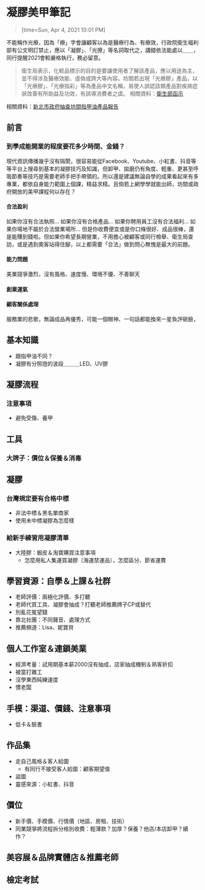 # 凝膠美甲筆記
> [time=Sun, Apr 4, 2021 10:01 PM]

不能稱作光療，因為「療」字會讓顧客以為是醫療行為、有療效，行政院衛生福利部有公文明訂禁止，應以「凝膠」、「光撩」等名詞取代之，講錯依法能處以＿＿，同行提醒2021會較嚴格執行，務必留意。
> 衛生局表示，化粧品標示的目的是要讓使用者了解該產品，應以用途為主，並不得涉及醫療效能、虛偽或誇大等內容。坊間若出現「光療膠」產品，以「光療膠」、「光療指彩」等為產品中文名稱，易使人誤認該類產品對疾病症狀改善有所助益及功效，有誤導消費者之虞。
相關資料：[衛生部函示](https://www.fda.gov.tw/TC/siteListContent.aspx?sid=3747&id=10678)

相關資料：[新北市政府抽查坊間指甲油產品報告](http://www.health.ntpc.gov.tw/archive/health_ntpc/6/file/1050706-%E6%96%B0%E5%8C%97%E5%B8%82%E8%A1%9B%E7%94%9F%E5%B1%80%E6%8A%BD%E9%A9%97%E6%8C%87%E7%94%B2%E6%B2%B9%E6%96%B0%E8%81%9E%E7%A8%BF.pdf)

## 前言

### 到學成能開業的程度要花多少時間、金錢？
現代資訊傳播幾乎沒有隔閡，很容易能從Facebook、Youtube、小紅書、抖音等等平台上搜尋到基本的凝膠技巧及知識，但卸甲、拋磨仍有角度、輕重、更甚至呼吸節奏等技巧是需要老師手把手帶領的。所以還是建議無論自學的成果看起來有多專業，都依自身能力範圍上個課，精益求精。且倘若上網學學就能出師，坊間或政府開放的美甲課程何以存在？

#### 合法盈利
如果你沒有合法執照...
如果你沒有合格產品...
如果你聘用員工沒有合法福利...
如果你場地不屬於合法營業場所...
但是你收費便宜或是你口條很好、成品很棒，還是能賺到錢啦。但如果你希望長期營業，不用擔心被顧客或同行檢舉、衛生局查訪，或是遇到奧客站得住腳，以上都需要「合法」做到問心無愧是最大的前題。

#### 能力問題
美業競爭激烈，沒有風格、速度慢、環境不優、不善聊天

#### 創業運氣

#### 顧客關係處理
服務業的悲歌，無論成品再優秀，可能一個眼神、一句話都能換來一星負評砸臉，

## 基本知識
- 跟指甲油不同？
- 凝膠有分照燈的波段＿＿＿LED、UV膠

## 凝膠流程
### 注意事項
- 避免受傷、養甲

## 工具
### 大牌子：價位＆保養＆消毒

## 凝膠
### 台灣規定要有合格中標
- 非法中標＆黑名單商家
- 使用未中標凝膠為怎麼樣
### 給新手練習用凝膠清單
- 大陸膠：蝦皮＆淘寶購買注意事項
    - 怎麼用私人集運買凝膠（海運禁運品），怎麼區分、節省運費

## 學習資源：自學＆上課＆社群
- 老師評價：兩極化評價、多打聽
- 老師代買工具、凝膠會抽成？打聽老師推薦牌子CP或替代
- 別亂花冤望錢
- 靠北社團：不同聲音、處理方式
- 推薦頻道：Lisa、妮寶貝

## 個人工作室＆連鎖美業
- 經濟考量：試用期基本薪2000沒有抽成，店家抽成機制＆熟客折扣
- 被當打雜工
- 沒學東西純練速度
- 慣老闆

## 手模：渠道、價錢、注意事項
- 低卡＆臉書

## 作品集
- 走自己風格＆客人給圖
    - 有同行不接受客人給圖：顧客期望值
- 盜圖
- 靈感來源：小紅書、抖音

## 價位
- 新手價、手模價、行情價（地區、房租、技術）
- 同業競爭將流程拆分格別收費：輕薄款？加厚？保養？他店/本店卸甲？續作？

## 美容展＆品牌實體店＆推薦老師

## 檢定考試